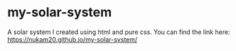 # my-solar-system
A solar system I created using html and pure css. You can find the link here:  https://nukam20.github.io/my-solar-system/
